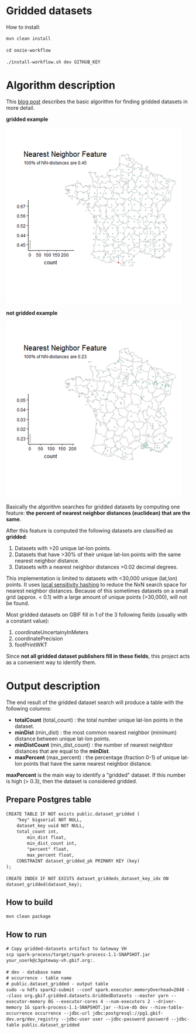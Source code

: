 # Gridded datasets

How to install:

```
mvn clean install

cd oozie-workflow

./install-workflow.sh dev GITHUB_KEY
```
# Algorithm description 

This [blog post](https://data-blog.gbif.org/post/finding-gridded-datasets/) describes the basic algorithm for finding gridded datasets in more detail.

**gridded example**

![](https://raw.githubusercontent.com/jhnwllr/charts/master/griddedNN.gif)

**not gridded example**

![](https://raw.githubusercontent.com/jhnwllr/charts/master/notGriddedNN.gif)

Basically the algorithm searches for gridded datasets by computing one feature: **the percent of nearest neighbor distances (euclidean) that are the same**.

After this feature is computed the following datasets are classified as **gridded**: 

1. Datasets with >20 unique lat-lon points.
2. Datasets that have >30% of their unique lat-lon points with the same nearest neighbor distance.
3. Datasets with a nearest neighbor distances >0.02 decimal degrees.

This implementation is limited to datasets with <30,000 unique (lat,lon) points. It uses [local sensitivity hashing](https://en.wikipedia.org/wiki/Locality-sensitive_hashing) to reduce the NxN search space for nearest neighbor distances. Because of this sometimes datasets on a small grid (approx. < 0.1) with a large amount of unique points (>30,000), will not be found.   

Most gridded datasets on GBIF fill in 1 of the 3 following fields (usually with a constant value): 

1. coordinateUncertainyInMeters
2. coordinatePrecision
3. footPrintWKT

Since **not all gridded dataset publishers fill in these fields**, this project acts as a convenient way to identify them. 

# Output description

The end result of the gridded dataset search will produce a table with the following columns:

* **totalCount** (total_count) : the total number unique lat-lon points in the dataset. 
* **minDist** (min_dist) : the most common nearest neighbor (minimum) distance between unique lat-lon points.  
* **minDistCount** (min_dist_count) : the number of nearest neightbor distances that are equal to the **minDist**. 
* **maxPercent** (max_percent) : the percentage (fraction 0-1) of unique lat-lon points that have the same nearest neighbor distance. 

**maxPercent** is the main way to identify a "gridded" dataset. If this number is high (> 0.3), then the dataset is considered gridded. 


## Prepare Postgres table

```postgres-sql
CREATE TABLE IF NOT exists public.dataset_gridded (
	"key" bigserial NOT NULL,
	dataset_key uuid NOT NULL,
	total_count int,
    	min_dist float,
    	min_dist_count int,
    	"percent" float,
    	max_percent float,
	CONSTRAINT dataset_gridded_pk PRIMARY KEY (key)
);

CREATE INDEX IF NOT EXISTS dataset_griddeds_dataset_key_idx ON dataset_gridded(dataset_key);
```

## How to build

```shell
mvn clean package
```

## How to run

```shell
# Copy gridded-datasets artifact to Gateway VH
scp spark-process/target/spark-process-1.1-SNAPSHOT.jar your_userk@c3gateway-vh.gbif.org:.

# dev - database name
# occurrence - table name
# public.dataset_gridded - output table
sudo -u hdfs spark2-submit --conf spark.executor.memoryOverhead=2048 --class org.gbif.gridded.datasets.GriddedDatasets --master yarn --executor-memory 8G --executor-cores 4 --num-executors 2 --driver-memory 1G spark-process-1.1-SNAPSHOT.jar --hive-db dev --hive-table-occurrence occurrence --jdbc-url jdbc:postgresql://pg1.gbif-dev.org/dev_registry --jdbc-user user --jdbc-password password --jdbc-table public.dataset_gridded
```
